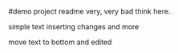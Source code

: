 #demo project readme
very, very bad think here.

simple text
inserting changes
and more


move text to bottom and edited
